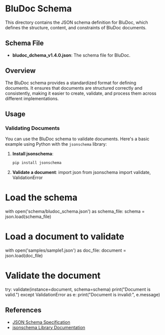 # BluDoc Schema

This directory contains the JSON schema definition for BluDoc, which defines the structure, content, and constraints of BluDoc documents.

## Schema File

- **bludoc_dchema_v1.4.0.json**: The schema file for BluDoc.

## Overview

The BluDoc schema provides a standardized format for defining documents. It ensures that documents are structured correctly and consistently, making it easier to create, validate, and process them across different implementations.

## Usage

### Validating Documents

You can use the BluDoc schema to validate documents. Here's a basic example using Python with the `jsonschema` library:

1. **Install jsonschema**:
   ```sh
   pip install jsonschema

2. **Validate a document**:
import json
from jsonschema import validate, ValidationError

# Load the schema
with open('schema/bludoc_schema.json') as schema_file:
    schema = json.load(schema_file)

# Load a document to validate
with open('samples/sample1.json') as doc_file:
    document = json.load(doc_file)

# Validate the document
try:
    validate(instance=document, schema=schema)
    print("Document is valid.")
except ValidationError as e:
    print("Document is invalid:", e.message)

## References

- [JSON Schema Specification](https://json-schema.org/specification.html)
- [jsonschema Library Documentation](https://python-jsonschema.readthedocs.io/)
